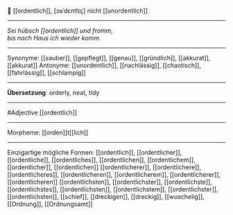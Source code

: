 🔴 [[ordentlich]], [ɔʁˈdɛntlɪç]
nicht [[unordentlich]]

---
*Sei hübsch [[ordentlich]] und fromm,*  
*bis nach Haus ich wieder komm.*  

---
Synonyme: 
[[sauber]], [[gepflegt]], [[genau]], [[gründlich]], [[akkurat]], [[akkurat]]
Antonyme:
[[unordentlich]], [[nachlässig]], [[chaotisch]], [[fahrlässig]], [[schlampig]]

---
**Übersetzung**:
orderly, neat, tidy

---
#Adjective [[ordentlich]]

---
Morpheme:
[[orden]]t[[lich]]

---


Einzigartige mögliche Formen: 
[[ordentlich]], [[ordentlicher]], [[ordentliche]], [[ordentliches]], [[ordentlichen]], [[ordentlichem]], [[ordentlicher]], [[ordentlichen]]
[[ordentlicherer]], [[ordentlichere]], [[ordentlicheres]], [[ordentlicheren]], [[ordentlicherem]], [[ordentlicherer]], [[ordentlicheren]]
[[ordentlichsten]], [[ordentlichster]], [[ordentlichste]], [[ordentlichstes]], [[ordentlichsten]], [[ordentlichstem]], [[ordentlichster]], [[ordentlichsten]], [[schief]], [[dreckigen]], [[dreckig]], [[wuschelig]], [[Ordnung]], [[Ordnungsamt]]